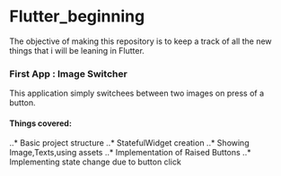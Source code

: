 # Flutter_beginning

The objective of making this repository is to keep a track of all the new things that i will be leaning in Flutter.

### First App : Image Switcher

This application simply switchees between two images on press of a button.
#### Things covered:
..* Basic project structure
..* StatefulWidget creation
..* Showing Image,Texts,using assets
..* Implementation of Raised Buttons
..* Implementing state change due to button click
